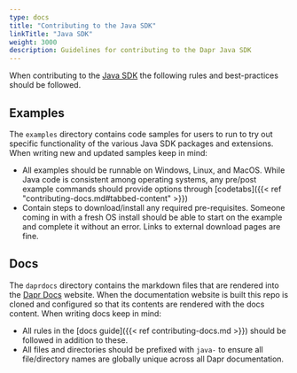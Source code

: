 ```yaml
---
type: docs
title: "Contributing to the Java SDK"
linkTitle: "Java SDK"
weight: 3000
description: Guidelines for contributing to the Dapr Java SDK
---
```


When contributing to the [Java SDK](https://github.com/dapr/java-sdk) the following rules and best-practices should be followed.

## Examples

The `examples` directory contains code samples for users to run to try out specific functionality of the various Java SDK packages and extensions. When writing new and updated samples keep in mind:

- All examples should be runnable on Windows, Linux, and MacOS. While Java code is consistent among operating systems, any pre/post example commands should provide options through [codetabs]({{< ref "contributing-docs.md#tabbed-content" >}})
- Contain steps to download/install any required pre-requisites. Someone coming in with a fresh OS install should be able to start on the example and complete it without an error. Links to external download pages are fine.

## Docs

The `daprdocs` directory contains the markdown files that are rendered into the [Dapr Docs](https://docs.dapr.io) website. When the documentation website is built this repo is cloned and configured so that its contents are rendered with the docs content. When writing docs keep in mind:

   - All rules in the [docs guide]({{< ref contributing-docs.md >}}) should be followed in addition to these.
   - All files and directories should be prefixed with `java-` to ensure all file/directory names are globally unique across all Dapr documentation.
